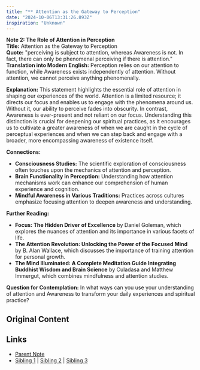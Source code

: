 ```yaml
---
title: "** Attention as the Gateway to Perception"
date: "2024-10-06T13:31:26.893Z"
inspiration: "Unknown"
---
```


  
**Note 2: The Role of Attention in Perception**  
**Title:** Attention as the Gateway to Perception  
**Quote:** "perceiving is subject to attention, whereas Awareness is not. In fact, there can only be phenomenal perceiving if there is attention."  
**Translation into Modern English:** Perception relies on our attention to function, while Awareness exists independently of attention. Without attention, we cannot perceive anything phenomenally.

**Explanation:** This statement highlights the essential role of attention in shaping our experiences of the world. Attention is a limited resource; it directs our focus and enables us to engage with the phenomena around us. Without it, our ability to perceive fades into obscurity. In contrast, Awareness is ever-present and not reliant on our focus. Understanding this distinction is crucial for deepening our spiritual practices, as it encourages us to cultivate a greater awareness of when we are caught in the cycle of perceptual experiences and when we can step back and engage with a broader, more encompassing awareness of existence itself.

**Connections:**  
- **Consciousness Studies:** The scientific exploration of consciousness often touches upon the mechanics of attention and perception.  
- **Brain Functionality in Perception:** Understanding how attention mechanisms work can enhance our comprehension of human experience and cognition.  
- **Mindful Awareness in Various Traditions:** Practices across cultures emphasize focusing attention to deepen awareness and understanding.

**Further Reading:**  
- **Focus: The Hidden Driver of Excellence** by Daniel Goleman, which explores the nuances of attention and its importance in various facets of life.  
- **The Attention Revolution: Unlocking the Power of the Focused Mind** by B. Alan Wallace, which discusses the importance of training attention for personal growth.  
- **The Mind Illuminated: A Complete Meditation Guide Integrating Buddhist Wisdom and Brain Science** by Culadasa and Matthew Immergut, which combines mindfulness and attention studies.

**Question for Contemplation:** In what ways can you use your understanding of attention and Awareness to transform your daily experiences and spiritual practice?  


## Original Content



## Links

- [Parent Note](/parent-note.md)
- [Sibling 1](/zettel1.md) | [Sibling 2](/zettel2.md) | [Sibling 3](/zettel3.md)
